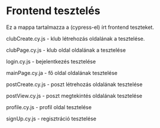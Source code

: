 # Frontend tesztelés

Ez a mappa tartalmazza a (cypress-el) írt frontend teszteket.

clubCreate.cy.js - klub létrehozás oldalának a tesztelése.

clubPage.cy.js - klub oldal oldalának a tesztelése

login.cy.js - bejelentkezés tesztelése

mainPage.cy.ja - fő oldal oldalának tesztelése

postCreate.cy.js - poszt létrehozás oldalának tesztelése

postView.cy.js - poszt megtekintés oldalának tesztelése

profile.cy.js - profil oldal tesztelése

signUp.cy.js - regisztráció tesztelése